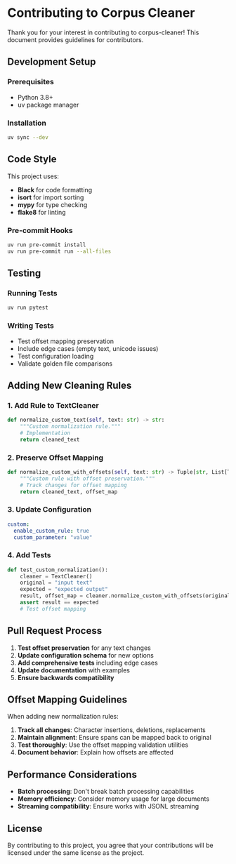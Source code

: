 # Contributing to Corpus Cleaner

Thank you for your interest in contributing to corpus-cleaner! This document provides guidelines for contributors.

## Development Setup

### Prerequisites
- Python 3.8+
- uv package manager

### Installation
```bash
uv sync --dev
```

## Code Style

This project uses:
- **Black** for code formatting
- **isort** for import sorting
- **mypy** for type checking
- **flake8** for linting

### Pre-commit Hooks
```bash
uv run pre-commit install
uv run pre-commit run --all-files
```

## Testing

### Running Tests
```bash
uv run pytest
```

### Writing Tests
- Test offset mapping preservation
- Include edge cases (empty text, unicode issues)
- Test configuration loading
- Validate golden file comparisons

## Adding New Cleaning Rules

### 1. Add Rule to TextCleaner
```python
def normalize_custom_text(self, text: str) -> str:
    """Custom normalization rule."""
    # Implementation
    return cleaned_text
```

### 2. Preserve Offset Mapping
```python
def normalize_custom_with_offsets(self, text: str) -> Tuple[str, List[Tuple[int, int]]]:
    """Custom rule with offset preservation."""
    # Track changes for offset mapping
    return cleaned_text, offset_map
```

### 3. Update Configuration
```yaml
custom:
  enable_custom_rule: true
  custom_parameter: "value"
```

### 4. Add Tests
```python
def test_custom_normalization():
    cleaner = TextCleaner()
    original = "input text"
    expected = "expected output"
    result, offset_map = cleaner.normalize_custom_with_offsets(original)
    assert result == expected
    # Test offset mapping
```

## Pull Request Process

1. **Test offset preservation** for any text changes
2. **Update configuration schema** for new options
3. **Add comprehensive tests** including edge cases
4. **Update documentation** with examples
5. **Ensure backwards compatibility**

## Offset Mapping Guidelines

When adding new normalization rules:

1. **Track all changes**: Character insertions, deletions, replacements
2. **Maintain alignment**: Ensure spans can be mapped back to original
3. **Test thoroughly**: Use the offset mapping validation utilities
4. **Document behavior**: Explain how offsets are affected

## Performance Considerations

- **Batch processing**: Don't break batch processing capabilities
- **Memory efficiency**: Consider memory usage for large documents
- **Streaming compatibility**: Ensure works with JSONL streaming

## License

By contributing to this project, you agree that your contributions will be licensed under the same license as the project.
